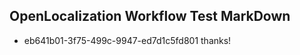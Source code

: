 ## OpenLocalization Workflow Test MarkDown
* eb641b01-3f75-499c-9947-ed7d1c5fd801 thanks!

<!--HONumber=Jul16_HO4-->


